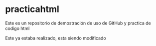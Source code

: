 # practicahtml
Este es un repositorio de demostración de uso de GitHub y practica de codigo html

Este ya estaba realizado, esta siendo modificado
